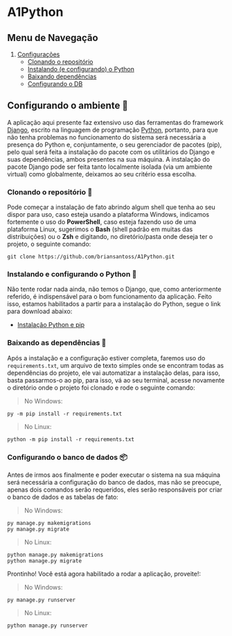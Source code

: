 # A1Python
## Menu de Navegação
1. [Configurações](#configurando-o-ambiente-)
   - [Clonando o repositório](#clonando-o-repositório-)
   - [Instalando (e configurando) o Python](#instalando-e-configurando-o-python-)
   - [Baixando dependências](#baixando-as-dependências-)
   - [Configurando o DB](#configurando-o-banco-de-dados-)

## Configurando o ambiente &#x1F527;
A aplicação aqui presente faz extensivo uso das ferramentas do framework [Django](https://www.djangoproject.com/), escrito na linguagem de programação [Python](https://www.python.org/), portanto, para que não tenha problemas no funcionamento do sistema será necessária a presença do Python e, conjuntamente, o seu gerenciador de pacotes (pip), pelo qual será feita a instalação do pacote com os utilitários do Django e suas dependências, ambos presentes na sua máquina. A instalação do pacote Django pode ser feita tanto localmente isolada (via um ambiente virtual) como globalmente, deixamos ao seu critério essa escolha.

### Clonando o repositório &#x1F47B;
Pode começar a instalação de fato abrindo algum shell que tenha ao seu dispor para uso, caso esteja usando a plataforma Windows, indicamos fortemente o uso do **PowerShell**, caso esteja fazendo uso de uma plataforma Linux, sugerimos o **Bash** (shell padrão em muitas das distribuições) ou o **Zsh** e digitando, no diretório/pasta onde deseja ter o projeto, o seguinte comando:

```
git clone https://github.com/briansantoss/A1Python.git
```

### Instalando e configurando o Python &#x1F40D;
Não tente rodar nada ainda, não temos o Django, que, como anteriormente referido, é indispensável para o bom funcionamento da aplicação. Feito isso, estamos habilitados a partir para a instalação do Python, segue o link para download abaixo:

- <a href="https://www.python.org/downloads/" target="_blank">Instalação Python e pip</a>

### Baixando as dependências &#x1F4BE;
Após a instalação e a configuração estiver completa, faremos uso do `requirements.txt`, um arquivo de texto simples onde se encontram todas as dependências do projeto, ele vai automatizar a instalação delas, para isso, basta passarmos-o ao pip, para isso, vá ao seu terminal, acesse novamente o diretório onde o projeto foi clonado e rode o seguinte comando:

> No Windows:

```
py -m pip install -r requirements.txt
```

> No Linux:

```
python -m pip install -r requirements.txt
```

### Configurando o banco de dados &#x1F4E6;
Antes de irmos aos finalmente e poder executar o sistema na sua máquina será necessária a configuração do banco de dados, mas não se preocupe, apenas dois comandos serão requeridos, eles serão responsáveis por criar o banco de dados e as tabelas de fato:

> No Windows:
```
py manage.py makemigrations
py manage.py migrate
```

> No Linux:
```
python manage.py makemigrations
python manage.py migrate
```

Prontinho! Você está agora habilitado a rodar a aplicação, proveite!:

> No Windows:
```
py manage.py runserver
```

> No Linux:

```
python manage.py runserver
```
